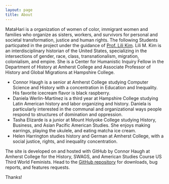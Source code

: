 ```yaml
---
layout: page
title: About
---
```


MataHari is a organization of women of color, immigrant women and families who organize as sisters, workers, and survivors for personal and societal transformation, justice and human rights. The following Students particpated in the project under the guidance of <a href="https://www.amherst.edu/people/facstaff/lkim"> Prof. Lili Kim</a>. Lili M. Kim is an interdisciplinary historian of the United States, specializing in the intersections of gender, race, class, transnationalism, migration, colonialism, and empire.  She is a Center for Humanistic Inquiry Fellow in the Department of History at Amherst College and Associate Professor of History and Global Migrations at Hampshire College.  

* Connor Haugh is a senior at Amherst College studying Computer Science and History with a concentration in Education and Inequality. His favorite icecream flavor is black raspberry.
* Daniela Werlin-Martínez is a third year at Hampshire College studying Latin American history and labor organizing and history. Daniela is particularly interested in the communal and organizational ways people respond to structures of domination and oppression. 
* Tasha Elizarde is a junior at Mount Holyoke College studying History, Business, and Asian Pacific American Studies. She enjoys making earrings, playing the ukulele, and eating matcha ice cream.
* Helen Harrington studies history and German at Amherst College, with a social justice, rights, and inequality concentration.



The site is developed on and hosted with GitHub by Connor Haugh at Amherst College for the History, SWAGS, and American Studies Course US Third World Feminists. Head to the <a href="https://github.com/MatahariWomenWorkersCenter/OralHistoryProject">GitHub repository</a> for downloads, bug reports, and features requests.

Thanks!
